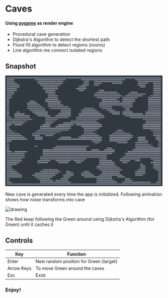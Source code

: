 # Caves
#### Using [pygame](https://www.pygame.org) as render engine
* Procedural cave generation 
* Dijkstra's Algorithm to detect the shortest path 
* Flood fill algorithm to detect regions (rooms)
* Line algorithm me connect isolated regions

## Snapshot
<img src="https://github.com/rahul38888/game-n-algo/blob/main/media/terminal_caves.jpg?raw=true" alt="drawing" width="500"/>

New cave is generated every time the app is initialized. Following animation shows how noise transforms into cave

<img src="https://github.com/rahul38888/game-n-algo/blob/main/media/CaveGen.gif?raw=true" alt="drawing" width="500"/>

The Red keep following the Green around using Dijkstra's Algorithm (for Green) until it caches it

## Controls
| Key        | Function                               |
|------------|----------------------------------------|
| Enter      | New random position for Green (target) |
| Arrow Keys | To move Green around the caves         |
| Esc        | Exist                                  |

### Enjoy!